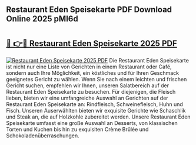 ## Restaurant Eden Speisekarte PDF Download Online 2025 pMI6d

# <h2><a href="http://gcbkm1d.nevu.top/?p=Restaurant+Eden+Speisekarte">🔗 👉🔴 Restaurant Eden Speisekarte 2025 PDF</a></h2>

[![Restaurant Eden Speisekarte 2025 PDF](https://i.imgur.com/dBaPXMq.png)](http://gcbkm1d.nevu.top/?p=Restaurant+Eden+Speisekarte)
Die Restaurant Eden Speisekarte ist nicht nur eine Liste von Gerichten in einem Restaurant oder Café, sondern auch Ihre Möglichkeit, ein köstliches und für Ihren Geschmack geeignetes Gericht zu wählen. Wenn Sie nach einem leichten und frischen Gericht suchen, empfehlen wir Ihnen, unseren Salatbereich auf der Restaurant Eden Speisekarte zu besuchen. Für diejenigen, die Fleisch lieben, bieten wir eine umfangreiche Auswahl an Gerichten auf der Restaurant Eden Speisekarte an: Rindfleisch, Schweinefleisch, Huhn und Fisch. Unseren Auserwählten bieten wir exquisite Gerichte wie Schaschlik und Steak an, die auf Holzkohle zubereitet werden. Unsere Restaurant Eden Speisekarte umfasst eine große Auswahl an Desserts, von klassischen Torten und Kuchen bis hin zu exquisiten Crème Brûlée und Schokoladenüberraschungen.
